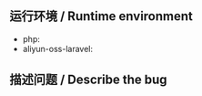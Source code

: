 ## 运行环境 / Runtime environment

* php: 
* aliyun-oss-laravel: 

## 描述问题 / Describe the bug

<!--
描述你的问题，报错 **贴截图** 粘贴或者贴具体信息，提供 **必要的代码段** ，  
如果你不提供相关的代码，我不会做任何应答，直接 close，感谢！  
Description of your problem,  
Error posting screenshot to paste or paste specific information,  
Provide the necessary code snippets,  
If you don't provide the relevant code,  
I will not do any reply, just close, thank you!
-->